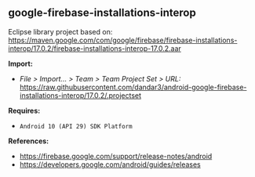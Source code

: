 ## google-firebase-installations-interop

Eclipse library project based on:<br/>
https://maven.google.com/com/google/firebase/firebase-installations-interop/17.0.2/firebase-installations-interop-17.0.2.aar

**Import:**
- _File > Import... > Team > Team Project Set > URL:_<br/>
  https://raw.githubusercontent.com/dandar3/android-google-firebase-installations-interop/17.0.2/.projectset

**Requires:**
- `Android 10 (API 29) SDK Platform`

**References:**
- https://firebase.google.com/support/release-notes/android
- https://developers.google.com/android/guides/releases